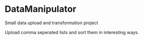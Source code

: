 # DataManipulator
Small data upload and transformation project

Upload comma seperated lists and sort them in interesting ways.
